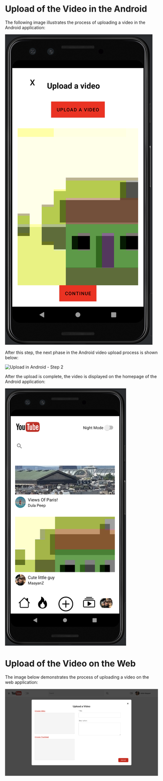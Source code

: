 # Upload of the Video in the Android

The following image illustrates the process of uploading a video in the Android application:

![Upload in Android - Step 1](../images/uploadAndroid.png)

After this step, the next phase in the Android video upload process is shown below:

![Upload in Android - Step 2](../images/upload2Android.png)

After the upload is complete, the video is displayed on the homepage of the Android application:

![Video in HomePage](../images/upload3Android.png)

# Upload of the Video on the Web

The image below demonstrates the process of uploading a video on the web application:

![Upload in Web](../images/uploadWeb.png)
